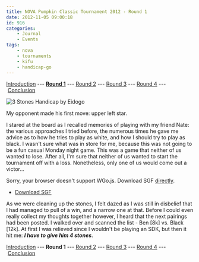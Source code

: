 ```yaml
---
title: NOVA Pumpkin Classic Tournament 2012 - Round 1
date: 2012-11-05 09:00:18
id: 916
categories:
	- Journal
	- Events
tags:
	- nova
	- tournaments
	- kifu
	- handicap-go
---
```


[Introduction](http://www.bengozen.com/nova-pumpkin-class-2012-intro/ "NOVA Pumpkin Classic Tournament 2012 — Introduction") --- <span style="text-decoration: underline;">**Round 1**</span> --- [Round 2](http://www.bengozen.com/nova-pumpkin-classic-tournament-2012-round-2/ "NOVA Pumpkin Classic Tournament 2012 — Round 2") --- [Round 3](http://www.bengozen.com/nova-pumpkin-classic-tournament-2012-round-3/ "NOVA Pumpkin Classic Tournament 2012 — Round 3") --- [Round 4](http://www.bengozen.com/nova-pumpkin-classic-tournament-2012-round-4/ "NOVA Pumpkin Classic Tournament 2012 — Round 4") --- [Conclusion](http://www.bengozen.com/nova-pumpkin-classic-tournament-2012-conclusion/ "NOVA Pumpkin Classic Tournament 2012 — Conclusion")

![3 Stones Handicap by Eidogo](/images/2012/11/3-stones.png "3 Stones Handicap ")

My opponent made his first move: upper left star.

I stared at the board as I recalled memories of playing with my friend Nate: the various approaches I tried before, the numerous times he gave me advice as to how he tries to play as white, and how I should try to play as black. I wasn't sure what was in store for me, because this was not going to be a fun casual Monday night game. This was a game that neither of us wanted to lose. After all, I'm sure that neither of us wanted to start the tournament off with a loss. Nonetheless, only one of us would come out a victor...

<!--more-->

<article>
	<section data-wgo="/kifu/2012/2012.11.02-NOVA-PC-Round-1.sgf" data-wgo-enablewheel="false" style="width: 100%">
	  <p>Sorry, your browser doesn't support WGo.js. Download SGF <a href="/kifu/2012/2012.11.02-NOVA-PC-Round-1.sgf">directly</a>.</p>
	</section>
	<div><ul><li><a href="/kifu/2012/2012.11.02-NOVA-PC-Round-1.sgf">Download SGF</a></li></ul></div>
</article>

As we were cleaning up the stones, I felt dazed as I was still in disbelief that I had managed to pull of a win, and a narrow one at that. Before I could even really collect my thoughts together however, I heard that the next pairings had been posted. I walked over and scanned the list - Ben [8k] vs. Black [12k]. At first I was relieved since I wouldn't be playing an SDK, but then it hit me: _**I have to give him 4 stones**_.

[Introduction](http://www.bengozen.com/nova-pumpkin-class-2012-intro/ "NOVA Pumpkin Classic Tournament 2012 — Introduction") --- **Round 1** --- [Round 2](http://www.bengozen.com/nova-pumpkin-classic-tournament-2012-round-2/ "NOVA Pumpkin Classic Tournament 2012 — Round 2") --- [Round 3](http://www.bengozen.com/nova-pumpkin-classic-tournament-2012-round-3/ "NOVA Pumpkin Classic Tournament 2012 — Round 3") --- [Round 4](http://www.bengozen.com/nova-pumpkin-classic-tournament-2012-round-4/ "NOVA Pumpkin Classic Tournament 2012 — Round 4") --- [Conclusion](http://www.bengozen.com/nova-pumpkin-classic-tournament-2012-conclusion/ "NOVA Pumpkin Classic Tournament 2012 — Conclusion")